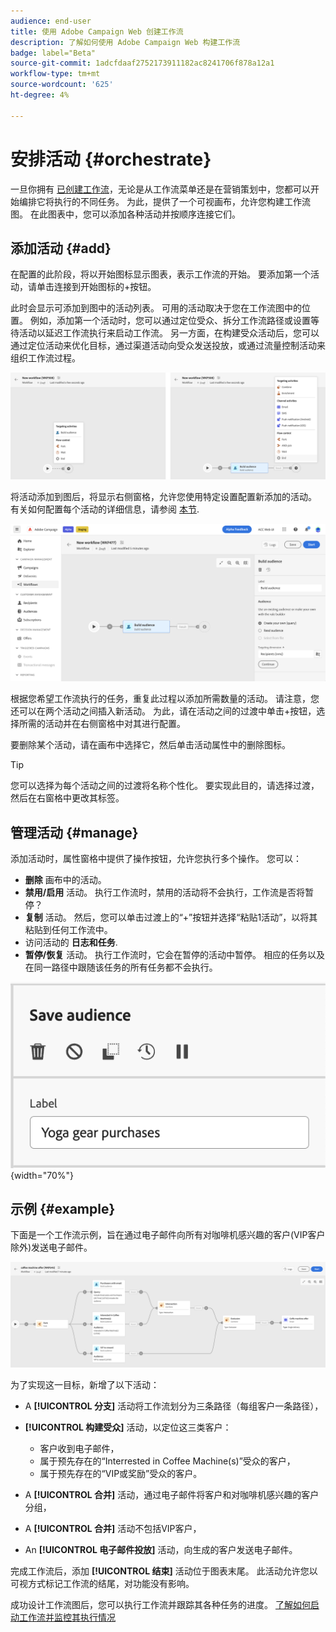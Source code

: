 ```yaml
---
audience: end-user
title: 使用 Adobe Campaign Web 创建工作流
description: 了解如何使用 Adobe Campaign Web 构建工作流
badge: label="Beta"
source-git-commit: 1adcfdaaf2752173911182ac8241706f878a12a1
workflow-type: tm+mt
source-wordcount: '625'
ht-degree: 4%

---
```



# 安排活动 {#orchestrate}

一旦你拥有 [已创建工作流](create-workflow.md)，无论是从工作流菜单还是在营销策划中，您都可以开始编排它将执行的不同任务。 为此，提供了一个可视画布，允许您构建工作流图。 在此图表中，您可以添加各种活动并按顺序连接它们。

## 添加活动 {#add}

在配置的此阶段，将以开始图标显示图表，表示工作流的开始。 要添加第一个活动，请单击连接到开始图标的+按钮。

此时会显示可添加到图中的活动列表。 可用的活动取决于您在工作流图中的位置。 例如，添加第一个活动时，您可以通过定位受众、拆分工作流路径或设置等待活动以延迟工作流执行来启动工作流。 另一方面，在构建受众活动后，您可以通过定位活动来优化目标，通过渠道活动向受众发送投放，或通过流量控制活动来组织工作流过程。

![](assets/workflow-start.png)

将活动添加到图后，将显示右侧窗格，允许您使用特定设置配置新添加的活动。 有关如何配置每个活动的详细信息，请参阅 [本节](activities/about-activities.md).

![](assets/workflow-configure-activities.png)

根据您希望工作流执行的任务，重复此过程以添加所需数量的活动。 请注意，您还可以在两个活动之间插入新活动。 为此，请在活动之间的过渡中单击+按钮，选择所需的活动并在右侧窗格中对其进行配置。

要删除某个活动，请在画布中选择它，然后单击活动属性中的删除图标。

>[!TIP]
>
>您可以选择为每个活动之间的过渡将名称个性化。 要实现此目的，请选择过渡，然后在右窗格中更改其标签。

## 管理活动 {#manage}

添加活动时，属性窗格中提供了操作按钮，允许您执行多个操作。 您可以：

* **删除** 画布中的活动。
* **禁用/启用** 活动。 执行工作流时，禁用的活动将不会执行，工作流是否将暂停？
* **复制** 活动。 然后，您可以单击过渡上的“+”按钮并选择“粘贴1活动”，以将其粘贴到任何工作流中。
* 访问活动的 **日志和任务**.
* **暂停/恢复** 活动。 执行工作流时，它会在暂停的活动中暂停。 相应的任务以及在同一路径中跟随该任务的所有任务都不会执行。

![](assets/activity-action.png){width="70%"}

## 示例 {#example}

下面是一个工作流示例，旨在通过电子邮件向所有对咖啡机感兴趣的客户(VIP客户除外)发送电子邮件。

![](assets/workflow-example.png)

为了实现这一目标，新增了以下活动：

* A **[!UICONTROL 分支]** 活动将工作流划分为三条路径（每组客户一条路径），
* **[!UICONTROL 构建受众]** 活动，以定位这三类客户：

   * 客户收到电子邮件，
   * 属于预先存在的“Interrested in Coffee Machine(s)”受众的客户，
   * 属于预先存在的“VIP或奖励”受众的客户。

* A **[!UICONTROL 合并]** 活动，通过电子邮件将客户和对咖啡机感兴趣的客户分组，
* A **[!UICONTROL 合并]** 活动不包括VIP客户，
* An **[!UICONTROL 电子邮件投放]** 活动，向生成的客户发送电子邮件。

完成工作流后，添加 **[!UICONTROL 结束]** 活动位于图表末尾。 此活动允许您以可视方式标记工作流的结尾，对功能没有影响。

成功设计工作流图后，您可以执行工作流并跟踪其各种任务的进度。 [了解如何启动工作流并监控其执行情况](start-monitor-workflows.md)
